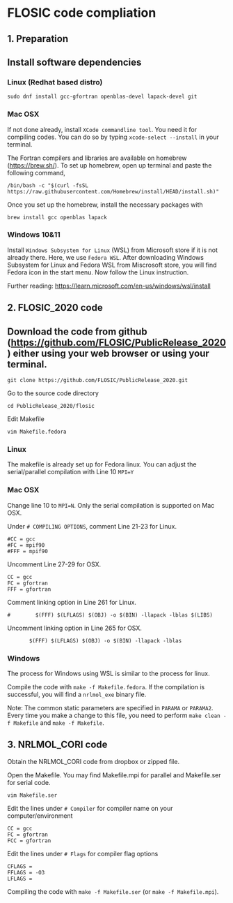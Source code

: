 # FLOSIC code compliation

## 1. Preparation

## Install software dependencies

### Linux (Redhat based distro)

    sudo dnf install gcc-gfortran openblas-devel lapack-devel git

### Mac OSX

If not done already, install `XCode commandline tool`. You need it for compiling codes. You can do so by typing `xcode-select --install` in your terminal.


The Fortran compilers and libraries are available on homebrew (https://brew.sh/). 
To set up homebrew, open up terminal and paste the following command,

    /bin/bash -c "$(curl -fsSL https://raw.githubusercontent.com/Homebrew/install/HEAD/install.sh)"

Once you set up the homebrew, install the necessary packages with

    brew install gcc openblas lapack
    
### Windows 10&11

Install `Windows Subsystem for Linux` (WSL) from Microsoft store if it is not already there. Here, we use `Fedora WSL`. After downloading Windows Subsystem for Linux and Fedora WSL from Miscrosoft store, you will find Fedora icon in the start menu. 
Now follow the Linux instruction.

Further reading: https://learn.microsoft.com/en-us/windows/wsl/install


## 2. FLOSIC_2020 code

## Download the code from github (https://github.com/FLOSIC/PublicRelease_2020) either using your web browser or using your terminal. 

`git clone https://github.com/FLOSIC/PublicRelease_2020.git`

Go to the source code directory

`cd PublicRelease_2020/flosic`

Edit Makefile

`vim Makefile.fedora`

### Linux

The makefile is already set up for Fedora linux. You can adjust the serial/parallel compilation with
Line 10 `MPI=Y`


### Mac OSX

Change line 10 to `MPI=N`. Only the serial compilation is supported on Mac OSX.

Under `# COMPILING OPTIONS`, comment Line 21-23 for Linux.

    #CC = gcc
    #FC = mpif90
    #FFF = mpif90

Uncomment Line 27-29 for OSX.

    CC = gcc
    FC = gfortran 
    FFF = gfortran

Comment linking option in Line 261 for Linux.

`#        $(FFF) $(LFLAGS) $(OBJ) -o $(BIN) -llapack -lblas $(LIBS)`

Uncomment linking option in Line 265 for OSX.

`       $(FFF) $(LFLAGS) $(OBJ) -o $(BIN) -llapack -lblas`
    
### Windows  

The process for Windows using WSL is similar to the process for linux.

    
Compile the code with `make -f Makefile.fedora`. If the compilation is successful, you will find a `nrlmol_exe` binary file.

Note: The common static parameters are specified in `PARAMA` or `PARAMA2`. Every time you make a change to this file, you need to perform `make clean -f Makefile` and `make -f Makefile`.


## 3. NRLMOL_CORI code

Obtain the NRLMOL_CORI code from dropbox or zipped file. 

Open the Makefile. You may find Makefile.mpi for parallel and Makefile.ser for serial code.

`vim Makefile.ser`

Edit the lines under `# Compiler` for compiler name on your computer/environment

    CC = gcc
    FC = gfortran
    FCC = gfortran
    
Edit the lines under `# Flags` for compiler flag options 

    CFLAGS =
    FFLAGS = -O3
    LFLAGS = 
    
Compiling the code with `make -f Makefile.ser` (or  `make -f Makefile.mpi`).    
    
